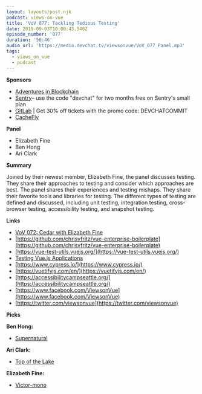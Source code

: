 ```yaml
---
layout: layouts/post.njk
podcast: views-on-vue
title: 'VoV 077: Tackling Tedious Testing'
date: 2019-09-03T10:00:43.540Z
episode_number: '077'
duration: '56:46'
audio_url: 'https://media.devchat.tv/viewsonvue/VoV_077_Panel.mp3'
tags:
  - views_on_vue
  - podcast
---
```

**Sponsors**

- [Adventures in Blockchain](https://devchat.tv/adventures-in-blockchain/)
- [Sentry](http://sentry.io/)– use the code "devchat" for two months free on Sentry's small plan
- [GitLab](https://devchat.tv/gitlabcommit) | Get 30% off tickets with the promo code: DEVCHATCOMMIT
- [CacheFly](https://www.cachefly.com/)

**Panel**

- Elizabeth Fine
- Ben Hong
- Ari Clark

**Summary**

Joined by their newest member, Elizabeth Fine, the panel discusses testing. They share their approaches to testing and consider which approaches are best. The panel shares their experiences and testing mishaps. They share their favorite tools and libraries for testing. The different types of testing are defined and discussed, including unit testing, integration testing, cross-browser testing, accessibility testing, and snapshot testing. 

**Links**

- [VoV 072: Cedar with Elizabeth Fine](https://devchat.tv/views-on-vue/vov-072-cedar-with-elizabeth-fine/)
- [https://github.com/chrisvfritz/vue-enterprise-boilerplate](https://github.com/chrisvfritz/vue-enterprise-boilerplate)
- [https://vue-test-utils.vuejs.org/](https://vue-test-utils.vuejs.org/)
- [Testing Vue.js Applications](https://www.amazon.com/Testing-Vue-js-Applications-Edd-Yerburgh/dp/1617295248/ref=sr_1_3?ie=UTF8&amp;qid=1548462018&amp;sr=8-1&amp;linkCode=ll1&amp;tag=devchattv-20&amp;linkId=f06bfe7482dca8bb751ed6d7cc86e2ab&amp;language=en_US)
- [https://www.cypress.io/](https://www.cypress.io/)
- [https://vuetifyjs.com/en/](https://vuetifyjs.com/en/)
- [https://accessibilitycampseattle.org/](https://accessibilitycampseattle.org/)
- [https://www.facebook.com/ViewsonVue](https://www.facebook.com/ViewsonVue)
- [https://twitter.com/viewsonvue](https://twitter.com/viewsonvue)

**Picks**

**Ben Hong:**

- [Supernatural](https://www.netflix.com/title/70143825)

**Ari Clark:**

- [Top of the Lake](https://www.hulu.com/series/top-of-the-lake-0349a362-71d0-400f-9a7b-ba73e3a9e090)

**Elizabeth Fine:**

- [Victor-mono](https://github.com/rubjo/victor-mono)
